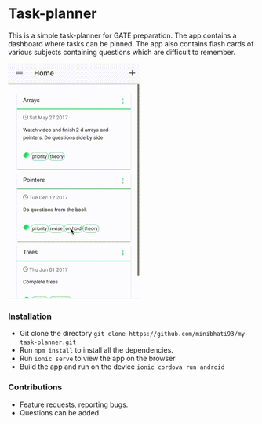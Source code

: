 # Task-planner 
This is a simple task-planner for GATE preparation. The app contains a dashboard where tasks can be pinned. The app also contains flash cards of various subjects containing questions which are difficult to remember.

![App](screen.gif)

### Installation
* Git clone the directory `git clone https://github.com/minibhati93/my-task-planner.git`
* Run `npm install` to install all the dependencies.
* Run `ionic serve` to view the app on the browser
* Build the app and run on the device `ionic cordova run android`

### Contributions
* Feature requests, reporting bugs.
* Questions can be added. 
